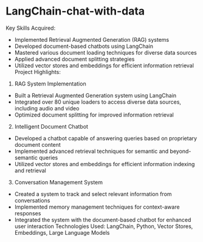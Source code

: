 # LangChain-chat-with-data

Key Skills Acquired:
* Implemented Retrieval Augmented Generation (RAG) systems
* Developed document-based chatbots using LangChain
* Mastered various document loading techniques for diverse data sources
* Applied advanced document splitting strategies
* Utilized vector stores and embeddings for efficient information retrieval
Project Highlights:
1. RAG System Implementation
* Built a Retrieval Augmented Generation system using LangChain
* Integrated over 80 unique loaders to access diverse data sources, including audio and video
* Optimized document splitting for improved information retrieval
2. Intelligent Document Chatbot
* Developed a chatbot capable of answering queries based on proprietary document content
* Implemented advanced retrieval techniques for semantic and beyond-semantic queries
* Utilized vector stores and embeddings for efficient information indexing and retrieval
3. Conversation Management System
* Created a system to track and select relevant information from conversations
* Implemented memory management techniques for context-aware responses
* Integrated the system with the document-based chatbot for enhanced user interaction
Technologies Used: LangChain, Python, Vector Stores, Embeddings, Large Language Models
